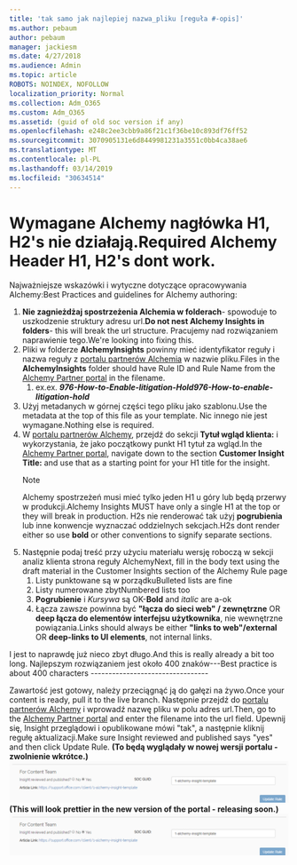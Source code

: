 ```yaml
---
title: 'tak samo jak najlepiej nazwa_pliku [reguła #-opis]'
ms.author: pebaum
author: pebaum
manager: jackiesm
ms.date: 4/27/2018
ms.audience: Admin
ms.topic: article
ROBOTS: NOINDEX, NOFOLLOW
localization_priority: Normal
ms.collection: Adm_O365
ms.custom: Adm_O365
ms.assetid: (guid of old soc version if any)
ms.openlocfilehash: e248c2ee3cbb9a86f21c1f36be10c893df76ff52
ms.sourcegitcommit: 3070905131e6d8449981231a3551c0bb4ca38ae6
ms.translationtype: MT
ms.contentlocale: pl-PL
ms.lasthandoff: 03/14/2019
ms.locfileid: "30634514"
---
```

# <a name="required-alchemy-header-h1-h2s-dont-work"></a><span data-ttu-id="e617d-102">Wymagane Alchemy nagłówka H1, H2's nie działają.</span><span class="sxs-lookup"><span data-stu-id="e617d-102">Required Alchemy Header H1, H2's dont work.</span></span>
<span data-ttu-id="e617d-103">Najważniejsze wskazówki i wytyczne dotyczące opracowywania Alchemy:</span><span class="sxs-lookup"><span data-stu-id="e617d-103">Best Practices and guidelines for Alchemy authoring:</span></span>

1. <span data-ttu-id="e617d-104">**Nie zagnieżdżaj spostrzeżenia Alchemia w folderach**- spowoduje to uszkodzenie struktury adresu url.</span><span class="sxs-lookup"><span data-stu-id="e617d-104">**Do not nest Alchemy Insights in folders**- this will break the url structure.</span></span> <span data-ttu-id="e617d-105">Pracujemy nad rozwiązaniem naprawienie tego.</span><span class="sxs-lookup"><span data-stu-id="e617d-105">We're looking into fixing this.</span></span>
1. <span data-ttu-id="e617d-106">Pliki w folderze **AlchemyInsights** powinny mieć identyfikator reguły i nazwa reguły z [portalu partnerów Alchemia](https://alchemyportal.azurewebsites.net) w nazwie pliku.</span><span class="sxs-lookup"><span data-stu-id="e617d-106">Files in the **AlchemyInsights** folder should have Rule ID and Rule Name from the [Alchemy Partner portal](https://alchemyportal.azurewebsites.net) in the filename.</span></span>
    1. <span data-ttu-id="e617d-107">ex.</span><span class="sxs-lookup"><span data-stu-id="e617d-107">ex.</span></span> <span data-ttu-id="e617d-108">***976-How-to-Enable-litigation-Hold***</span><span class="sxs-lookup"><span data-stu-id="e617d-108">***976-How-to-enable-litigation-hold***</span></span>
1. <span data-ttu-id="e617d-109">Użyj metadanych w górnej części tego pliku jako szablonu.</span><span class="sxs-lookup"><span data-stu-id="e617d-109">Use the metadata at the top of this file as your template.</span></span> <span data-ttu-id="e617d-110">Nic innego nie jest wymagane.</span><span class="sxs-lookup"><span data-stu-id="e617d-110">Nothing else is required.</span></span>
1. <span data-ttu-id="e617d-111">W [portalu partnerów Alchemy](https://alchemyportal.azurewebsites.net), przejdź do sekcji **Tytuł wgląd klienta:** i wykorzystania, że jako początkowy punkt H1 tytuł za wgląd.</span><span class="sxs-lookup"><span data-stu-id="e617d-111">In the [Alchemy Partner portal](https://alchemyportal.azurewebsites.net), navigate down to the section **Customer Insight Title:** and use that as a starting point for your H1 title for the insight.</span></span> 
    > [!NOTE]
    > <span data-ttu-id="e617d-112">Alchemy spostrzeżeń musi mieć tylko jeden H1 u góry lub będą przerwy w produkcji.</span><span class="sxs-lookup"><span data-stu-id="e617d-112">Alchemy Insights MUST have only a single H1 at the top or they will break in production.</span></span> <span data-ttu-id="e617d-113">H2s nie renderować tak użyj **pogrubienia** lub inne konwencje wyznaczać oddzielnych sekcjach.</span><span class="sxs-lookup"><span data-stu-id="e617d-113">H2s dont render either so use **bold** or other conventions to signify separate sections.</span></span>
1. <span data-ttu-id="e617d-114">Następnie podaj treść przy użyciu materiału wersję roboczą w sekcji analiz klienta strona reguły Alchemy</span><span class="sxs-lookup"><span data-stu-id="e617d-114">Next, fill in the body text using the draft material in the Customer Insights section of the Alchemy Rule page</span></span>
    1. <span data-ttu-id="e617d-115">Listy punktowane są w porządku</span><span class="sxs-lookup"><span data-stu-id="e617d-115">Bulleted lists are fine</span></span>
    1. <span data-ttu-id="e617d-116">Listy numerowane zbyt</span><span class="sxs-lookup"><span data-stu-id="e617d-116">Numbered lists too</span></span>
    1. <span data-ttu-id="e617d-117">**Pogrubienie** i *Kursywa* są OK-</span><span class="sxs-lookup"><span data-stu-id="e617d-117">**Bold** and *italic* are a-ok</span></span>
    1. <span data-ttu-id="e617d-118">Łącza zawsze powinna być **"łącza do sieci web" / zewnętrzne** OR **deep łącza do elementów interfejsu użytkownika**, nie wewnętrzne powiązania.</span><span class="sxs-lookup"><span data-stu-id="e617d-118">Links should always be either **"links to web"/external** OR **deep-links to UI elements**, not internal links.</span></span>

<span data-ttu-id="e617d-119">I jest to naprawdę już nieco zbyt długo.</span><span class="sxs-lookup"><span data-stu-id="e617d-119">And this is really already a bit too long.</span></span> <span data-ttu-id="e617d-120">Najlepszym rozwiązaniem jest około 400 znaków---</span><span class="sxs-lookup"><span data-stu-id="e617d-120">Best practice is about 400 characters ---------------------------------</span></span>

<span data-ttu-id="e617d-121">Zawartość jest gotowy, należy przeciągnąć ją do gałęzi na żywo.</span><span class="sxs-lookup"><span data-stu-id="e617d-121">Once your content is ready, pull it to the live branch.</span></span> <span data-ttu-id="e617d-122">Następnie przejdź do [portalu partnerów Alchemy](https://alchemyportal.azurewebsites.net) i wprowadź nazwę pliku w polu adres url.</span><span class="sxs-lookup"><span data-stu-id="e617d-122">Then, go to the [Alchemy Partner portal](https://alchemyportal.azurewebsites.net) and enter the filename into the url field.</span></span> <span data-ttu-id="e617d-123">Upewnij się, Insight przeglądowi i opublikowane mówi "tak", a następnie kliknij regułę aktualizacji.</span><span class="sxs-lookup"><span data-stu-id="e617d-123">Make sure Insight reviewed and published says "yes" and then click Update Rule.</span></span> <span data-ttu-id="e617d-124">**(To będą wyglądały w nowej wersji portalu - zwolnienie wkrótce.)** 
 ![pole adresu url](media/for-content-team.PNG)</span><span class="sxs-lookup"><span data-stu-id="e617d-124">**(This will look prettier in the new version of the portal - releasing soon.)**
![url field](media/for-content-team.PNG)</span></span>

